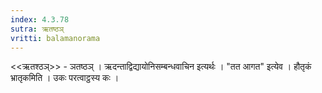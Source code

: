 ```yaml
---
index: 4.3.78
sutra: ऋतष्ठञ्
vritti: balamanorama
---
```


<<ऋतश्ठञ्>> - ञतष्ठञ् । ऋदन्ताद्विद्यायोनिसम्बन्धवाचिन इत्यर्थः । "तत आगत" इत्येव । हौतृकं भ्रातृकमिति । उकः परत्वाट्ठस्य कः । 